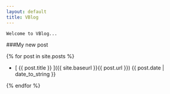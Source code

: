 ```yaml
---
layout: default
title: VBlog
---
```


```
Welcome to VBlog...
```

###My new post

{% for post in site.posts %}

- [ {{ post.title }} ]({{ site.baseurl }}{{ post.url }}) {{ post.date | date_to_string }}

{% endfor %}
